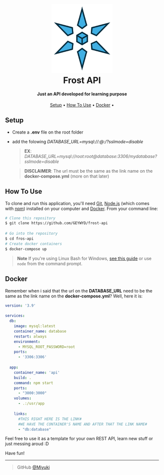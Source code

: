 <h1 align="center">
  <br>
  <img src="https://raw.githubusercontent.com/GEYWYD/frost-api/main/Frost-Star-icon.png" alt="Markdownify" width="200"></a>
  <br>
  Frost API
  <br>
</h1>

<h4 align="center">Just an API developed for learning purpose</h4>

<p align="center">
  <a href="#Setup">Setup</a> •
  <a href="#how-to-use">How To Use</a> •
  <a href="#docker">Docker</a> •
</p>

## Setup

* Create a **.env** file on the root folder
* add the folowing *DATABASE_URL=mysql://***<username>***:***<password>***@***<url>***:***<port>***/***<database>***?sslmode=disable*
  > **EX**: *DATABASE_URL=mysql://root:root@database:3306/mydatabase?sslmode=disable*

  > **DISCLAIMER**: The url must be the same as the link name on the **docker-compose.yml** (more on that later) 

## How To Use

To clone and run this application, you'll need [Git](https://git-scm.com), [Node.js](https://nodejs.org/en/download/) (which comes with [npm](http://npmjs.com)) installed on your computer and [Docker](https://www.docker.com). From your command line:

```bash
# Clone this repository
$ git clone https://github.com/GEYWYD/frost-api

# Go into the repository
$ cd fros-api
# Create docker containers
$ docker-compose up

```

> **Note**
> If you're using Linux Bash for Windows, [see this guide](https://www.howtogeek.com/261575/how-to-run-graphical-linux-desktop-applications-from-windows-10s-bash-shell/) or use `node` from the command prompt.

## Docker
Remember when i said that the url on the **DATABASE_URL** need to be the same as the link name on the **docker-compose.yml**? Well, here it is:

```yml
version: '3.9'

services:
  db:
    image: mysql:latest
    container_name: database
    restart: always
    environment:
      - MYSQL_ROOT_PASSWORD=root
    ports:
      - '3306:3306'

  app:
    container_name: 'api'
    build: .
    command: npm start
    ports:
      - "3000:3000"
    volumes:
      - .:/usr/app

    links:
      #THIS RIGHT HERE IS THE LINK#
      #WE HAVE THE CONTAINER'S NAME AND AFTER THAT THE LINK NAME#
      - "db:database"

```

Feel free to use it as a template for your own REST API, learn new stuff or just messing aroud :D

Have fun!

---

> GitHub [@Miyuki](https://github.com/GEYWYD)

